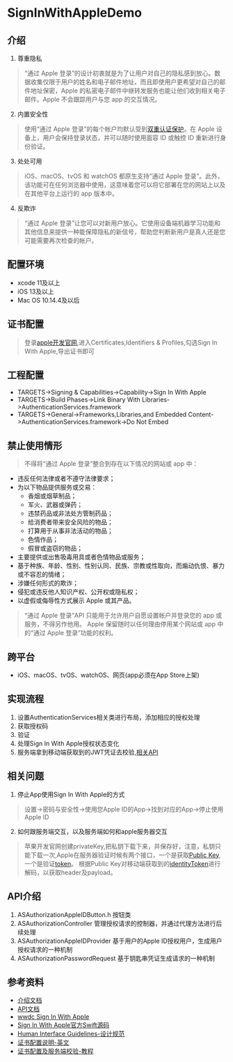 # SignInWithAppleDemo

## 介绍

1. 尊重隐私
> “通过 Apple 登录”的设计初衷就是为了让用户对自己的隐私感到放心。数据收集仅限于用户的姓名和电子邮件地址，而且即使用户更希望对自己的邮件地址保密，Apple 的私密电子邮件中继转发服务也能让他们收到相关电子邮件。Apple 不会跟踪用户与您 app 的交互情况。

2. 内置安全性
> 使用“通过 Apple 登录”的每个帐户均默认受到[双重认证保护](https://support.apple.com/en-us/HT204915)。在 Apple 设备上，用户会保持登录状态，并可以随时使用面容 ID 或触控 ID 重新进行身份验证。

3. 处处可用
> iOS、macOS、tvOS 和 watchOS 都原生支持“通过 Apple 登录”。此外，该功能可在任何浏览器中使用，这意味着您可以将它部署在您的网站上以及在其他平台上运行的 app 版本中。

4. 反欺诈
> “通过 Apple 登录”让您可以对新用户放心。它使用设备端机器学习功能和其他信息来提供一种能保障隐私的新信号，帮助您判断新用户是真人还是您可能需要再次检查的帐户。

## 配置环境

* xcode 11及以上
*  iOS 13及以上
* Mac OS 10.14.4及以后

## 证书配置

> 登录[apple开发官网](https://developer.apple.com),进入Certificates,Identifiers & Profiles,勾选Sign In With Apple,导出证书即可

## 工程配置

* TARGETS->Signing & Capabilities->Capability->Sign In With Apple
* TARGETS->Build Phases->Link Binary With Libraries->AuthenticationServices.framework
* TARGETS->General->Frameworks,Libraries,and Embedded Content->AuthenticationServices.framework->Do Not Embed

## 禁止使用情形

> 不得将“通过 Apple 登录”整合到存在以下情况的网站或 app 中：

* 违反任何法律或者不遵守法律要求；
* 为以下物品提供服务或交易：
  * 香烟或烟草制品；
  * 军火、武器或弹药；
  * 违禁药品或非法处方管制药品；
  * 给消费者带来安全风险的物品；
  * 打算用于从事非法活动的物品；
  * 色情作品；
  * 假冒或盗窃的物品；
* 主要提供或出售吸毒用具或者色情物品或服务；
* 基于种族、年龄、性别、性别认同、民族、宗教或性取向，而煽动仇恨、暴力或不容忍的情绪；
* 涉嫌任何形式的欺诈；
* 侵犯或违反他人知识产权、公开权或隐私权；
* 以虚假或侮辱性方式展示 Apple 或其产品。

> “通过 Apple 登录”API 只能用于允许用户自愿设置帐户并登录您的 app 或服务，不得另作他用。
Apple 保留随时以任何理由停用某个网站或 app 中的“通过 Apple 登录”功能的权利。


## 跨平台

* iOS、macOS、tvOS、watchOS、网页(app必须在App Store上架)

## 实现流程

1. 设置AuthenticationServices相关类进行布局，添加相应的授权处理
2. 获取授权码
3. 验证
4. 处理Sign In With Apple授权状态变化
5. 服务端拿到移动端获取到的JWT凭证去校验,[相关API](https://developer.apple.com/documentation/signinwithapplerestapi/generate_and_validate_tokens)

## 相关问题

1. 停止App使用Sign In With Apple的方式
> 设置->密码与安全性->使用您Apple ID的App->找到对应的App->停止使用Apple ID

2. 如何跟服务端交互，以及服务端如何和apple服务器交互
> 苹果开发官网创建privateKey,把私钥下载下来，并保存好，注意，私钥只能下载一次,Apple在服务器验证时候有两个接口，一个是获取[Public Key](https://developer.apple.com/documentation/signinwithapplerestapi/fetch_apple_s_public_key_for_verifying_token_signature),一个是验证[token](https://developer.apple.com/documentation/signinwithapplerestapi/generate_and_validate_tokens)。
根据Public Key对移动端获取到的[identityToken](http://www.ruanyifeng.com/blog/2018/07/json_web_token-tutorial.html)进行解码，以获取header及payload。


## API介绍

1.  ASAuthorizationAppleIDButton.h 按钮类
2. ASAuthorizationController 管理授权请求的控制器，并通过代理方法进行后续处理
3. ASAuthorizationAppleIDProvider 基于用户的Apple ID授权用户，生成用户授权请求的一种机制
4. ASAuthorizationPasswordRequest 基于钥匙串凭证生成请求的一种机制

## 参考资料

* [介绍文档](https://developer.apple.com/cn/sign-in-with-apple/get-started/)
* [API文档](https://developer.apple.com/documentation/authenticationservices?language=objc)
* [wwdc Sign In With Apple](https://developer.apple.com/videos/play/wwdc2019/706)
* [Sign In With Apple官方Swift源码](https://docs-assets.developer.apple.com/published/8f9ca51349/AddingTheSignInWithAppleFlowToYourApp.zip)
* [Human Interface Guidelines-设计规范](https://developer.apple.com/design/human-interface-guidelines/sign-in-with-apple/overview/)
* [证书配置说明-英文](https://help.apple.com/developer-account/?lang=en#/devde676e696)
* [证书配置及服务端校验-教程](https://developer.okta.com/blog/2019/06/04/what-the-heck-is-sign-in-with-apple)

